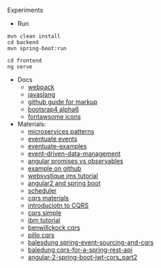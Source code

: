 Experiments
    
* Run
````
mvn clean install
cd backend
mvn spring-boot:run

cd frontend
ng serve
````
* Docs
    * [webpack](https://webpack.github.io/docs/webpack-dev-server.html#proxy) 
    * [javaslang](http://www.javaslang.io/javaslang-docs/)
    * [github guide for markup](https://guides.github.com/features/mastering-markdown/)
    * [bootsrap4 alpha6](https://v4-alpha.getbootstrap.com/components)
    * [fontawsome icons](http://fontawesome.io/icons/)
* Materials:
    * [microservices patterns](http://microservices.io/patterns/data/event-driven-architecture.html)
    * [eventuate events](http://eventuate.io/)
    * [eventuate-examples](https://github.com/eventuate-examples/eventuate-examples-java-customers-and-orders)
    * [event-driven-data-management](https://www.nginx.com/blog/event-driven-data-management-microservices/)
    * [angular promises vs observables](https://egghead.io/lessons/rxjs-rxjs-observables-vs-promises)
    * [example on github](https://github.com/spring-projects/spring-boot/blob/master/spring-boot-samples/spring-boot-sample-flyway/src/main/resources/db/migration/V1__init.sql)
    * [websystique jms tutorial](http://websystique.com/springmvc/spring-4-mvc-jms-activemq-annotation-based-example/)
    * [angular2 and spring boot](https://blog.jdriven.com/2016/12/angular2-spring-boot-getting-started/)
    * [scheduler](https://code.daypilot.org/61900/angular-2-scheduler-ui-with-spring-boot-backend-java)
    * [cqrs materials](https://github.com/versionone/Learning-CQRS)
    * [introduciotn to CQRS](https://www.codeproject.com/Articles/555855/Introduction-to-CQRS)
    * [cqrs simple](https://www.future-processing.pl/blog/cqrs-simple-architecture/)
    * [ibm tutorial](https://www.ibm.com/developerworks/cloud/library/cl-build-app-using-microservices-and-cqrs-trs/)
    * [benwillckock cqrs](https://benwilcock.wordpress.com/2016/06/20/microservices-with-spring-boot-axon-cqrses-and-docker/)
    * [pillo cqrs](https://github.com/pilloPl)
    * [balesdung spring-event-sourcing-and-cqrs](https://github.com/Baeldung/spring-event-sourcing-and-cqrs)
    * [baledung  cqrs-for-a-spring-rest-api](http://www.baeldung.com/cqrs-for-a-spring-rest-api)
	* [angular-2-spring-boot-jwt-cors_part2](http://chariotsolutions.com/blog/post/angular-2-spring-boot-jwt-cors_part2/)